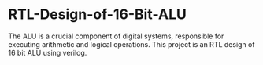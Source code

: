 # RTL-Design-of-16-Bit-ALU
The ALU is a crucial component of digital systems, responsible for executing arithmetic and logical operations. This project is an RTL design of 16 bit ALU using verilog.
